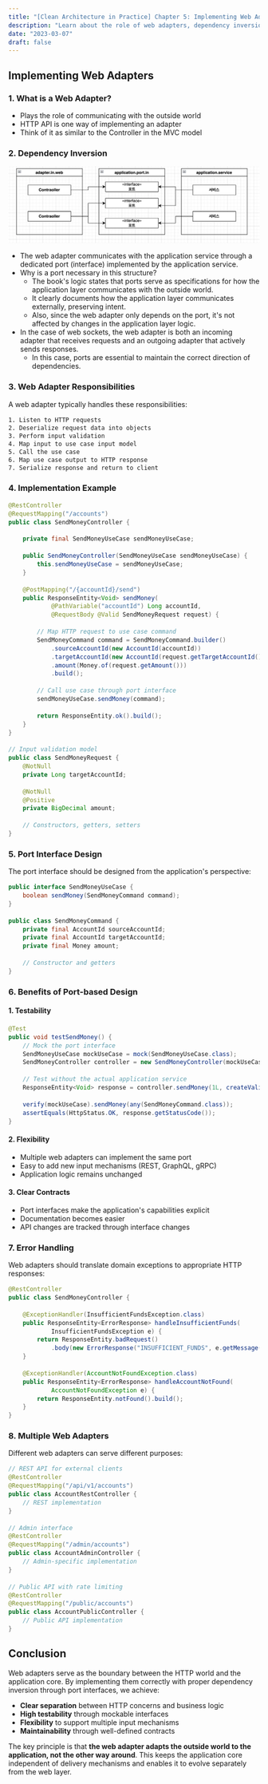 ```yaml
---
title: "[Clean Architecture in Practice] Chapter 5: Implementing Web Adapters"
description: "Learn about the role of web adapters, dependency inversion principles, HTTP request processing, and the necessity of port interfaces."
date: "2023-03-07"
draft: false
---
```


## Implementing Web Adapters

### 1. What is a Web Adapter?
- Plays the role of communicating with the outside world
- HTTP API is one way of implementing an adapter
- Think of it as similar to the Controller in the MVC model

### 2. Dependency Inversion
![web-adapter](./diagram-1.webp)
- The web adapter communicates with the application service through a dedicated port (interface) implemented by the application service.
- Why is a port necessary in this structure?
  - The book's logic states that ports serve as specifications for how the application layer communicates with the outside world.
  - It clearly documents how the application layer communicates externally, preserving intent.
  - Also, since the web adapter only depends on the port, it's not affected by changes in the application layer logic.
- In the case of web sockets, the web adapter is both an incoming adapter that receives requests and an outgoing adapter that actively sends responses.
  - In this case, ports are essential to maintain the correct direction of dependencies.

### 3. Web Adapter Responsibilities

A web adapter typically handles these responsibilities:

```
1. Listen to HTTP requests
2. Deserialize request data into objects
3. Perform input validation
4. Map input to use case input model
5. Call the use case
6. Map use case output to HTTP response
7. Serialize response and return to client
```

### 4. Implementation Example

```java
@RestController
@RequestMapping("/accounts")
public class SendMoneyController {
    
    private final SendMoneyUseCase sendMoneyUseCase;
    
    public SendMoneyController(SendMoneyUseCase sendMoneyUseCase) {
        this.sendMoneyUseCase = sendMoneyUseCase;
    }
    
    @PostMapping("/{accountId}/send")
    public ResponseEntity<Void> sendMoney(
            @PathVariable("accountId") Long accountId,
            @RequestBody @Valid SendMoneyRequest request) {
        
        // Map HTTP request to use case command
        SendMoneyCommand command = SendMoneyCommand.builder()
            .sourceAccountId(new AccountId(accountId))
            .targetAccountId(new AccountId(request.getTargetAccountId()))
            .amount(Money.of(request.getAmount()))
            .build();
        
        // Call use case through port interface
        sendMoneyUseCase.sendMoney(command);
        
        return ResponseEntity.ok().build();
    }
}

// Input validation model
public class SendMoneyRequest {
    @NotNull
    private Long targetAccountId;
    
    @NotNull
    @Positive
    private BigDecimal amount;
    
    // Constructors, getters, setters
}
```

### 5. Port Interface Design

The port interface should be designed from the application's perspective:

```java
public interface SendMoneyUseCase {
    boolean sendMoney(SendMoneyCommand command);
}

public class SendMoneyCommand {
    private final AccountId sourceAccountId;
    private final AccountId targetAccountId;
    private final Money amount;
    
    // Constructor and getters
}
```

### 6. Benefits of Port-based Design

#### 1. **Testability**
```java
@Test
public void testSendMoney() {
    // Mock the port interface
    SendMoneyUseCase mockUseCase = mock(SendMoneyUseCase.class);
    SendMoneyController controller = new SendMoneyController(mockUseCase);
    
    // Test without the actual application service
    ResponseEntity<Void> response = controller.sendMoney(1L, createValidRequest());
    
    verify(mockUseCase).sendMoney(any(SendMoneyCommand.class));
    assertEquals(HttpStatus.OK, response.getStatusCode());
}
```

#### 2. **Flexibility**
- Multiple web adapters can implement the same port
- Easy to add new input mechanisms (REST, GraphQL, gRPC)
- Application logic remains unchanged

#### 3. **Clear Contracts**
- Port interfaces make the application's capabilities explicit
- Documentation becomes easier
- API changes are tracked through interface changes

### 7. Error Handling

Web adapters should translate domain exceptions to appropriate HTTP responses:

```java
@RestController
public class SendMoneyController {
    
    @ExceptionHandler(InsufficientFundsException.class)
    public ResponseEntity<ErrorResponse> handleInsufficientFunds(
            InsufficientFundsException e) {
        return ResponseEntity.badRequest()
            .body(new ErrorResponse("INSUFFICIENT_FUNDS", e.getMessage()));
    }
    
    @ExceptionHandler(AccountNotFoundException.class)
    public ResponseEntity<ErrorResponse> handleAccountNotFound(
            AccountNotFoundException e) {
        return ResponseEntity.notFound().build();
    }
}
```

### 8. Multiple Web Adapters

Different web adapters can serve different purposes:

```java
// REST API for external clients
@RestController
@RequestMapping("/api/v1/accounts")
public class AccountRestController {
    // REST implementation
}

// Admin interface
@RestController
@RequestMapping("/admin/accounts")
public class AccountAdminController {
    // Admin-specific implementation
}

// Public API with rate limiting
@RestController
@RequestMapping("/public/accounts")
public class AccountPublicController {
    // Public API implementation
}
```

## Conclusion

Web adapters serve as the boundary between the HTTP world and the application core. By implementing them correctly with proper dependency inversion through port interfaces, we achieve:

- **Clear separation** between HTTP concerns and business logic
- **High testability** through mockable interfaces
- **Flexibility** to support multiple input mechanisms
- **Maintainability** through well-defined contracts

The key principle is that **the web adapter adapts the outside world to the application, not the other way around**. This keeps the application core independent of delivery mechanisms and enables it to evolve separately from the web layer.